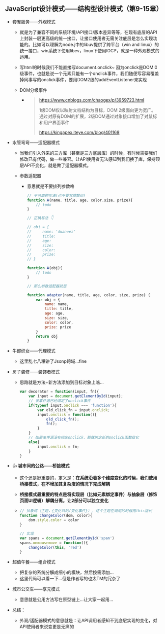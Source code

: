 ## JavaScript设计模式——结构型设计模式（第9-15章）

- 套餐服务——外观模式

  - 就是为了兼容不同的系统环境/API接口/版本差异等等，在现有底层的API上封装一层更高级的统一接口，让接口使用者无需关注底层是怎么实现功能的。比如可以理解为node.j中的libuv提供了跨平台（win and linux）的统一接口，win系统下使用libev，linux下使用IOCP，就是一种外观模式的运用。

  - 写html的时候我们不能直接写document.onclick~ 因为onclick是DOM 0级事件，也就是说一个元素只能有一个onclick事件，我们随便写容易覆盖掉同事写的onclick事件，要用DOM2级的addEventListener来实现

  - DOM分级事件

    - > <https://www.cnblogs.com/chaogex/p/3959723.html> 
      >
      > 1级DOM仅以映射文档结构为目标，DOM 2级面向更为宽广。通过对原有DOM的扩展，2级DOM通过对象接口增加了对鼠标和用户界面事件
      >
      >  
      >
      > <https://kingapex.iteye.com/blog/401168>

- 水管弯弯——适配器模式

  - 当我们引入外来的三方库（甚至是三方底层库）的时候，有时候需要我们修改已有代码，做一些兼容。让API使用者无法感知到我们换了库，保持顶层API不变化，就是做了适配器模式。

  - 参数适配器

    - 意思就是不要排列参数咯

      ```javascript
      // 不可取的写法(也不要写成数组)
      function A(name, title, age, color,size, prize){
          // todo
      }
      
      // 正确写法 👇
      
      // obj = {
      //     name: 'duanwei'
      //     title:
      //     age:
      //     size:
      //     color:
      //     prize:
      // }
      
      function A(obj){
          // todo
      }
      
      // 那么参数适配器就是
      
      function adapter(name, title, age, color, size, prize) {
          var obj = {
              name: name,
              title: title,
              age: age,
              size: size,
              color: color,
              prize: prize
          }
          return obj
      }
      
      ```

- 牛郎织女——代理模式

  - 这里乱七八糟讲了Jsonp跨域…fine

- 房子装修——装饰者模式

  - 思路就是方法+新方法添加到目标对象上咯…

    ```javascript
    var decorator = function(input, fn){
        var input = document.getElementById(input);
        // 该事件源已经绑定了onclick事件
        if(typeof input.onclick === 'function'){
            var old_click_fn = input.onclick;
            input.onclick = function(){
                old_click_fn();
                fn();
            }
        }
        // 如果事件源没有绑定onclick，那就绑定新的onclick函数给它
        else{
            input.onclick = fn;
        }
    }
    ```

- 👍 **城市间的公路——桥接模式**

  - 这个还是挺重要的，定义是：**在系统沿着多个维度变化的时候，我们使用桥接模式，在不增加其复杂度的情况下完成解耦**

  - **桥接模式最重要的特点是将实现层（比如元素绑定事件）与抽象层（修饰页面UI逻辑）解耦分离，让2部分可以独立变化**

  - ```javascript
    // 抽象成（主题，{变化目的/变化事件}）, 这个主题在调用的时候用this指代
    function changeColor(dom, color){
        dom.style.color = color
    }
    
    // 实现
    var spans = document.getElementById('span')
    spans.onmousemove = function(){
        changeColor(this, 'red')
    }
    ```

- 超值午餐——组合模式

  - 把复杂的系统分解成细小的模块，然后按需添加…
  - 这里代码可以看一下…但是作者写的也太TM的冗杂了

- 城市公交车——享元模式

  - 意思就是公用方法写在原型链上…让大家一起用...

- 总结：

  - 外观/适配器模式的意思就是：让API调用者感知不到底层实现的变化，对API使用者来说变更是无痛的